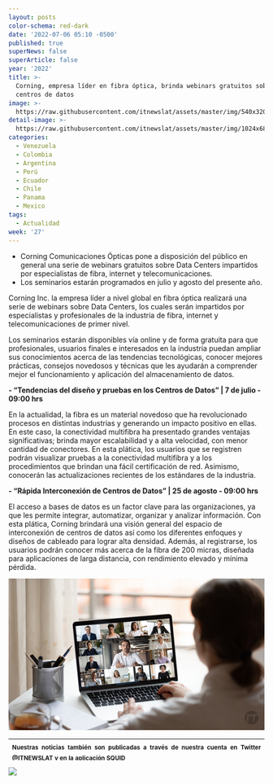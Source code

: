 ```yaml
---
layout: posts
color-schema: red-dark
date: '2022-07-06 05:10 -0500'
published: true
superNews: false
superArticle: false
year: '2022'
title: >-
  Corning, empresa líder en fibra óptica, brinda webinars gratuitos sobre
  centros de datos
image: >-
  https://raw.githubusercontent.com/itnewslat/assets/master/img/540x320/Clases-VideoConferencias-p.jpg
detail-image: >-
  https://raw.githubusercontent.com/itnewslat/assets/master/img/1024x680/Clases-VideoConferencias-g.jpg
categories:
  - Venezuela
  - Colombia
  - Argentina
  - Perú
  - Ecuador
  - Chile
  - Panama
  - Mexico
tags:
  - Actualidad
week: '27'
---
```

- Corning Comunicaciones Ópticas pone a disposición del público en general una serie de webinars gratuitos sobre Data Centers impartidos por especialistas de fibra, internet y telecomunicaciones.
- Los seminarios estarán programados en julio y agosto del presente año.

Corning Inc. la empresa líder a nivel global en fibra óptica realizará una serie de webinars sobre Data Centers, los cuales serán impartidos por especialistas y profesionales de la industria de fibra, internet y telecomunicaciones de primer nivel. 

Los seminarios estarán disponibles vía online y de forma gratuita para que profesionales, usuarios finales e interesados en la industria puedan ampliar sus conocimientos acerca de las tendencias tecnológicas, conocer mejores prácticas, consejos novedosos y técnicas que les ayudarán a comprender mejor el funcionamiento y aplicación del almacenamiento de datos.

**- “Tendencias del diseño y pruebas en los Centros de Datos” | 7 de julio - 09:00 hrs** 

En la actualidad, la fibra es un material novedoso que ha revolucionado procesos en distintas industrias y generando un impacto positivo en ellas. En este caso, la conectividad multifibra ha presentado grandes ventajas significativas; brinda mayor escalabilidad y a alta velocidad, con menor cantidad de conectores. En esta plática, los usuarios que se registren podrán visualizar pruebas a la conectividad multifibra y a los procedimientos que brindan una fácil certificación de red. Asimismo, conocerán las actualizaciones recientes de los estándares de la industria.

**- “Rápida Interconexión de Centros de Datos” | 25 de agosto - 09:00 hrs**

 El acceso a bases de datos es un factor clave para las organizaciones, ya que les permite integrar, automatizar, organizar y analizar información. Con esta plática, Corning brindará una visión general del espacio de interconexión de centros de datos así como los diferentes enfoques y diseños de cableado para lograr alta densidad. Además, al registrarse, los usuarios podrán conocer más acerca de la fibra de 200 micras, diseñada para aplicaciones de larga distancia, con rendimiento elevado y mínima pérdida.


![](https://raw.githubusercontent.com/itnewslat/assets/master/img/540x320/Clases-VideoConferencias-p.jpg)


<table style="height: 42px;" width="569">
<tbody>
<tr>
<td style="text-align: justify;"><sub><strong>Nuestras noticias también son publicadas a través de nuestra cuenta en Twitter <a href="https://twitter.com/itnewslat?lang=es">@ITNEWSLAT</a> y en la aplicación <a href="https://squidapp.co/en/">SQUID</a></strong></sub></td>
</tr>
</tbody>
</table>

<img src="https://tracker.metricool.com/c3po.jpg?hash=56f88a41e39ab42c063cc51676587a04"/>